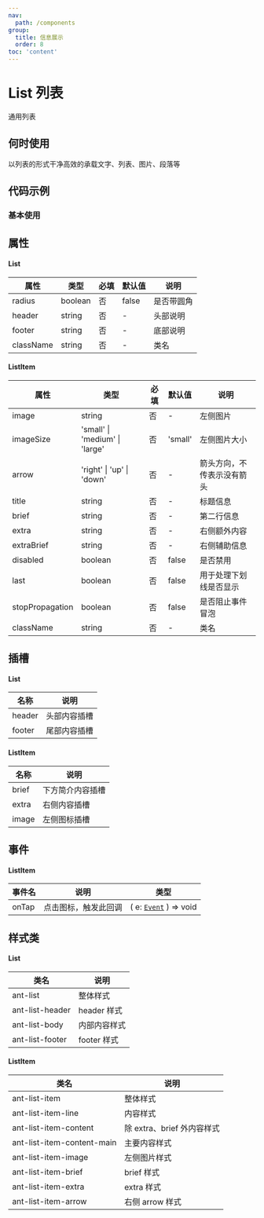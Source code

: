 ```yaml
---
nav:
  path: /components
group:
  title: 信息展示
  order: 8
toc: 'content'
---
```


# List 列表
通用列表
## 何时使用
以列表的形式干净高效的承载文字、列表、图片、段落等
## 代码示例
### 基本使用
<code src='pages/List/index'></code>



## 属性

#### List
| 属性 | 类型 | 必填 | 默认值 | 说明 |
| -----|-----|-----|-----|----- |
| radius | boolean | 否 | false | 是否带圆角 |
| header | string | 否 | - | 头部说明 |
| footer | string | 否 | - | 底部说明 |
| className | string | 否 | - | 类名 |

#### ListItem

| 属性 | 类型 | 必填 | 默认值 | 说明 |
| -----|-----|-----|-----|----- |
| image | string | 否 | - | 左侧图片 |
| imageSize |  'small'  &verbar; 'medium'  &verbar; 'large' | 否 | 'small' | 左侧图片大小 |
| arrow | 'right' &verbar; 'up' &verbar; 'down' | 否 | - | 箭头方向，不传表示没有箭头 |
| title | string | 否 | - | 标题信息 |
| brief | string | 否 | - | 第二行信息 |
| extra | string | 否 | - | 右侧额外内容 |
| extraBrief | string | 否 | - | 右侧辅助信息 |
| disabled | boolean | 否 | false | 是否禁用 |
| last |boolean	| 否 | false|  用于处理下划线是否显示 |
| stopPropagation | boolean | 否 | false | 是否阻止事件冒泡 |
| className | string | 否 | - | 类名 |


## 插槽

#### List
| 名称 | 说明 |
| ----|----|
| header | 头部内容插槽 |
| footer | 尾部内容插槽 |

#### ListItem
| 名称 | 说明 |
| ----|----|
| brief | 下方简介内容插槽 |
| extra | 右侧内容插槽 |
| image | 左侧图标插槽 |

## 事件

#### ListItem
| 事件名 | 说明 | 类型 |
| -----|-----|-----|
| onTap | 点击图标，触发此回调 | ( e: [`Event`](https://opendocs.alipay.com/mini/framework/event-object) ) => void |

## 样式类
#### List
| 类名 | 说明 |
| -----|-----|
| ant-list | 整体样式 |
| ant-list-header | header 样式 |
| ant-list-body | 内部内容样式 |
| ant-list-footer | footer 样式 |

#### ListItem
| 类名 | 说明 |
| -----|-----|
| ant-list-item | 整体样式 |
| ant-list-item-line | 内容样式 |
| ant-list-item-content | 除 extra、brief 外内容样式 |
| ant-list-item-content-main | 主要内容样式 |
| ant-list-item-image | 左侧图片样式 |
| ant-list-item-brief | brief 样式 |
| ant-list-item-extra | extra 样式 |
| ant-list-item-arrow| 右侧 arrow 样式 |
